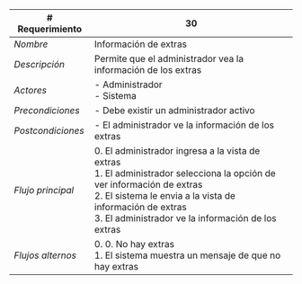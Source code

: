 |# Requerimiento|30 |
|-|-|
| *Nombre*|Información de extras
| *Descripción*| Permite que el administrador vea la información de los extras |
|*Actores*| - Administrador<br> - Sistema
|*Precondiciones*| - Debe existir un administrador activo
|*Postcondiciones*| - El administrador ve la información de los extras
|*Flujo principal*|0.  El administrador ingresa a la vista de extras<br>1.  El administrador selecciona la opción de ver información de extras<br>2.  El sistema le envia a la vista de información de extras<br>3.  El administrador ve la información de los extras
|*Flujos alternos*|0.  0. No hay extras<br>1. El sistema muestra un mensaje de que no hay extras
